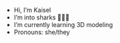 - Hi, I’m Kaisel
- I’m into sharks 🦈🦈🦈
- I’m currently learning 3D modeling
- Pronouns: she/they

<!---
Kaiseluwu/Kaiseluwu is a ✨ special ✨ repository because its `README.md` (this file) appears on your GitHub profile.
You can click the Preview link to take a look at your changes.
--->
